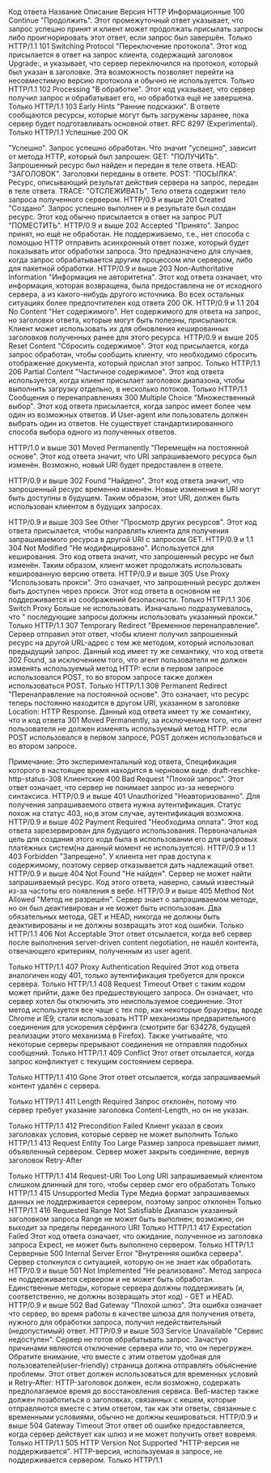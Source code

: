 Код ответа Название Описание Версия HTTP
Информационные
100 Continue "Продолжить". Этот промежуточный ответ указывает, что запрос успешно принят и клиент может продолжать присылать запросы либо проигнорировать этот ответ, если запрос был завершён. Только HTTP/1.1
101 Switching Protocol "Переключение протокола". Этот код присылается в ответ на запрос клиента, содержащий заголовок Upgrade:, и указывает, что сервер переключился на протокол, который был указан в заголовке. Эта возможность позволяет перейти на несовместимую версию протокола и обычно не используется. Только HTTP/1.1
102 Processing "В обработке". Этот код указывает, что сервер получил запрос и обрабатывает его, но обработка ещё не завершена. Только HTTP/1.1
103 Early Hints "Ранние подсказки". В ответе сообщаются ресурсы, которые могут быть загружены заранее, пока сервер будет подготавливать основной ответ. RFC 8297 (Experimental). Только HTTP/1.1
Успешные
200
OK

"Успешно". Запрос успешно обработан. Что значит "успешно", зависит от метода HTTP, который был запрошен:
GET: "ПОЛУЧИТЬ". Запрошенный ресурс был найден и передан в теле ответа.
HEAD: "ЗАГОЛОВОК". Заголовки переданы в ответе.
POST: "ПОСЫЛКА". Ресурс, описывающий результат действия сервера на запрос, передан в теле ответа.
TRACE: "ОТСЛЕЖИВАТЬ". Тело ответа содержит тело запроса полученного сервером.
HTTP/0.9 и выше
201 Created "Создано". Запрос успешно выполнен и в результате был создан ресурс. Этот код обычно присылается в ответ на запрос PUT "ПОМЕСТИТЬ". HTTP/0.9 и выше
202 Accepted "Принято". Запрос принят, но ещё не обработан. Не поддерживаемо, т.е., нет способа с помощью HTTP отправить асинхронный ответ позже, который будет показывать итог обработки запроса. Это предназначено для случаев, когда запрос обрабатывается другим процессом или сервером, либо для пакетной обработки. HTTP/0.9 и выше
203 Non-Authoritative Information "Информация не авторитетна". Этот код ответа означает, что информация, которая возвращена, была предоставлена не от исходного сервера, а из какого-нибудь другого источника. Во всех остальных ситуациях более предпочтителен код ответа 200 OK. HTTP/0.9 и 1.1
204 No Content "Нет содержимого". Нет содержимого для ответа на запрос, но заголовки ответа, которые могут быть полезны, присылаются. Клиент может использовать их для обновления кешированных заголовков полученных ранее для этого ресурса. HTTP/0.9 и выше
205 Reset Content "Сбросить содержимое". Этот код присылается, когда запрос обработан, чтобы сообщить клиенту, что необходимо сбросить отображение документа, который прислал этот запрос. Только HTTP/1.1
206 Partial Content "Частичное содержимое". Этот код ответа используется, когда клиент присылает заголовок диапазона, чтобы выполнить загрузку отдельно, в несколько потоков. Только HTTP/1.1
Сообщения о перенаправлениях
300 Multiple Choice
"Множественный выбор". Этот код ответа присылается, когда запрос имеет более чем один из возможных ответов. И User-agent или пользователь должен выбрать один из ответов. Не существует стандартизированного способа выбора одного из полученных ответов.

HTTP/1.0 и выше
301 Moved Permanently
"Перемещён на постоянной основе". Этот код ответа значит, что URI запрашиваемого ресурса был изменён. Возможно, новый URI будет предоставлен в ответе.

HTTP/0.9 и выше
302 Found
"Найдено". Этот код ответа значит, что запрошенный ресурс временно изменён. Новые изменения в URI могут быть доступны в будущем. Таким образом, этот URI, должен быть использован клиентом в будущих запросах.

HTTP/0.9 и выше
303 See Other "Просмотр других ресурсов". Этот код ответа присылается, чтобы направлять клиента для получения запрашиваемого ресурса в другой URI с запросом GET. HTTP/0.9 и 1.1
304 Not Modified "Не модифицировано". Используется для кеширования. Это код ответа значит, что запрошенный ресурс не был изменён. Таким образом, клиент может продолжать использовать кешированную версию ответа. HTTP/0.9 и выше
305 Use Proxy "Использовать прокси". Это означает, что запрошенный ресурс должен быть доступен через прокси. Этот код ответа в основном не поддерживается из соображений безопасности. Только HTTP/1.1
306 Switch Proxy Больше не использовать. Изначально подразумевалось, что " последующие запросы должны использовать указанный прокси." Только HTTP/1.1
307 Temporary Redirect "Временное перенаправление". Сервер отправил этот ответ, чтобы клиент получил запрошенный ресурс на другой URL-адрес с тем же методом, который использовал предыдущий запрос. Данный код имеет ту же семантику, что код ответа 302 Found, за исключением того, что агент пользователя не должен изменять используемый метод HTTP: если в первом запросе использовался POST, то во втором запросе также должен использоваться POST. Только HTTP/1.1
308 Permanent Redirect
"Перенаправление на постоянной основе". Это означает, что ресурс теперь постоянно находится в другом URI, указанном в заголовке Location: HTTP Response. Данный код ответа имеет ту же семантику, что и код ответа 301 Moved Permanently, за исключением того, что агент пользователя не должен изменять используемый метод HTTP: если POST использовался в первом запросе, POST должен использоваться и во втором запросе.

Примечание: Это экспериментальный код ответа, Спецификация которого в настоящее время находится в черновом виде.
draft-reschke-http-status-308
Клиентские
400 Bad Request "Плохой запрос". Этот ответ означает, что сервер не понимает запрос из-за неверного синтаксиса. HTTP/0.9 и выше
401 Unauthorized "Неавторизованно". Для получения запрашиваемого ответа нужна аутентификация. Статус похож на статус 403, но,в этом случае, аутентификация возможна. HTTP/0.9 и выше
402 Payment Required "Необходима оплата". Этот код ответа зарезервирован для будущего использования. Первоначальная цель для создания этого кода была в использовании его для цифровых платёжных систем(на данный момент не используется). HTTP/0.9 и 1.1
403 Forbidden "Запрещено". У клиента нет прав доступа к содержимому, поэтому сервер отказывается дать надлежащий ответ. HTTP/0.9 и выше
404 Not Found "Не найден". Сервер не может найти запрашиваемый ресурс. Код этого ответа, наверно, самый известный из-за частоты его появления в вебе. HTTP/0.9 и выше
405 Method Not Allowed "Метод не разрешён". Сервер знает о запрашиваемом методе, но он был деактивирован и не может быть использован. Два обязательных метода, GET и HEAD, никогда не должны быть деактивированы и не должны возвращать этот код ошибки. Только HTTP/1.1
406 Not Acceptable
Этот ответ отсылается, когда веб сервер после выполнения server-driven content negotiation, не нашёл контента, отвечающего критериям, полученным из user agent.

Только HTTP/1.1
407 Proxy Authentication Required Этот код ответа аналогичен коду 401, только аутентификация требуется для прокси сервера. Только HTTP/1.1
408 Request Timeout Ответ с таким кодом может прийти, даже без предшествующего запроса. Он означает, что сервер хотел бы отключить это неиспользуемое соединение. Этот метод используется все чаще с тех пор, как некоторые браузеры, вроде Chrome и IE9, стали использовать HTTP механизмы предварительного соединения для ускорения сёрфинга (смотрите баг 634278, будущей реализации этого механизма в Firefox). Также учитывайте, что некоторые серверы прерывают соединения не отправляя подобных сообщений. Только HTTP/1.1
409 Conflict
Этот ответ отсылается, когда запрос конфликтует с текущим состоянием сервера.

Только HTTP/1.1
410 Gone
Этот ответ отсылается, когда запрашиваемый контент удалён с сервера.

Только HTTP/1.1
411 Length Required
Запрос отклонён, потому что сервер требует указание заголовка Content-Length, но он не указан.

Только HTTP/1.1
412 Precondition Failed Клиент указал в своих заголовках условия, которые сервер не может выполнить Только HTTP/1.1
413 Request Entity Too Large
Размер запроса превышает лимит, объявленный сервером. Сервер может закрыть соединение, вернув заголовок Retry-After

Только HTTP/1.1
414 Request-URI Too Long URI запрашиваемый клиентом слишком длинный для того, чтобы сервер смог его обработать Только HTTP/1.1
415 Unsupported Media Type Медиа формат запрашиваемых данных не поддерживается сервером, поэтому запрос отклонён Только HTTP/1.1
416 Requested Range Not Satisfiable Диапазон указанный заголовком запроса Range не может быть выполнен; возможно, он выходит за пределы переданного URI Только HTTP/1.1
417 Expectation Failed Этот код ответа означает, что ожидание, полученное из заголовка запроса Expect, не может быть выполнено сервером. Только HTTP/1.1
Серверные
500 Internal Server Error "Внутренняя ошибка сервера". Сервер столкнулся с ситуацией, которую он не знает как обработать. HTTP/0.9 и выше
501 Not Implemented "Не реализовано". Метод запроса не поддерживается сервером и не может быть обработан. Единственные методы, которые сервера должны поддерживать (и, соответственно, не должны возвращать этот код) - GET и HEAD. HTTP/0.9 и выше
502 Bad Gateway "Плохой шлюз". Эта ошибка означает что сервер, во время работы в качестве шлюза для получения ответа, нужного для обработки запроса, получил недействительный (недопустимый) ответ. HTTP/0.9 и выше
503 Service Unavailable "Сервис недоступен". Сервер не готов обрабатывать запрос. Зачастую причинами являются отключение сервера или то, что он перегружен. Обратите внимание, что вместе с этим ответом удобная для пользователей(user-friendly) страница должна отправлять объяснение проблемы. Этот ответ должен использоваться для временных условий и Retry-After: HTTP-заголовок должен, если возможно, содержать предполагаемое время до восстановления сервиса. Веб-мастер также должен позаботиться о заголовках, связанных с кешем, которые отправляются вместе с этим ответом, так как эти ответы, связанные с временными условиями, обычно не должны кешироваться. HTTP/0.9 и выше
504 Gateway Timeout Этот ответ об ошибке предоставляется, когда сервер действует как шлюз и не может получить ответ вовремя. Только HTTP/1.1
505 HTTP Version Not Supported "HTTP-версия не поддерживается". HTTP-версия, используемая в запросе, не поддерживается сервером. Только HTTP/1.1
